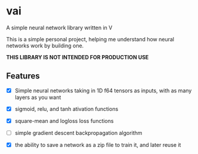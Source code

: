 # vai
A simple neural network library written in V

This is a simple personal project, helping me understand how neural networks work by building one.

**THIS LIBRARY IS NOT INTENDED FOR PRODUCTION USE**

## Features

- [x] Simple neural networks taking in 1D f64 tensors as inputs, with as many layers as you want
- [x] sigmoid, relu, and tanh ativation functions
- [x] square-mean and logloss loss functions
- [ ] simple gradient descent backpropagation algorithm
- [x] the ability to save a network as a zip file to train it, and later reuse it


